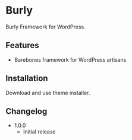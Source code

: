 # Burly

Burly Framework for WordPress.

## Features

* Barebones framework for WordPress artisans

## Installation

Download and use theme installer.

## Changelog

* 1.0.0
  * Initial release
